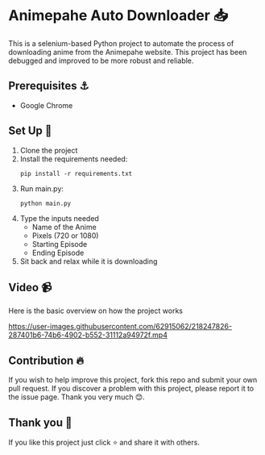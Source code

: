 # **Animepahe Auto Downloader** 📥
This is a selenium-based Python project to automate the process of downloading anime from the Animepahe website. This project has been debugged and improved to be more robust and reliable.

## **Prerequisites** ⚓
- Google Chrome

## **Set Up** 🔧
1. Clone the project
2. Install the requirements needed:
   ```
   pip install -r requirements.txt
   ```
3. Run main.py:
   ```
   python main.py
   ```
4. Type the inputs needed
    - Name of the Anime
    - Pixels (720 or 1080)
    - Starting Episode
    - Ending Episode
5. Sit back and relax while it is downloading

## **Video** 📹
Here is the basic overview on how the project works

https://user-images.githubusercontent.com/62915062/218247826-287401b6-74b6-4902-b552-31112a94972f.mp4


## **Contribution** 🔥
If you wish to help improve this project, fork this repo and submit your own pull request. If you discover a problem with this project, please report it to the issue page. Thank you very much   😊.

## **Thank you** 💖
If you like this project just click ⭐ and share it with others.
